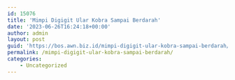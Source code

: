 ```yaml
---
id: 15076
title: 'Mimpi Digigit Ular Kobra Sampai Berdarah'
date: '2023-06-26T16:24:18+00:00'
author: admin
layout: post
guid: 'https://bos.awn.biz.id/mimpi-digigit-ular-kobra-sampai-berdarah/'
permalink: /mimpi-digigit-ular-kobra-sampai-berdarah/
categories:
    - Uncategorized
---
```



